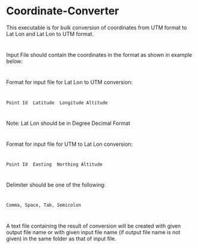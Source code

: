 # Coordinate-Converter
This executable is for bulk conversion of coordinates from UTM format to Lat Lon and Lat Lon to UTM format.
#
Input File should contain the coordinates in the format as shown in example below:
#
Format for input file for Lat Lon to UTM conversion:
#
    Point Id  Latitude  Longitude Altitude
#
Note: Lat Lon should be in Degree Decimal Format
#
Format for input file for UTM to Lat Lon conversion:
#
    Point Id  Easting  Northing Altitude
#
Delimiter should be one of the following:
#
    Comma, Space, Tab, Semicolon
#
A text file containing the result of conversion will be created with given output file name or with given input file name (if output file name is not given) in the same folder as that of input file. 
